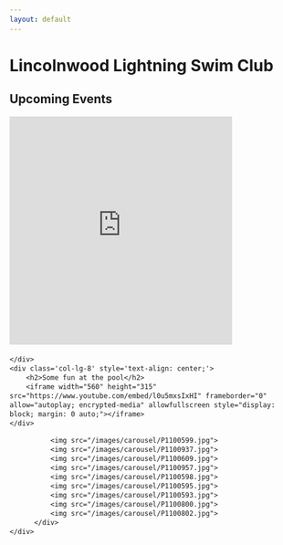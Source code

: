 ```yaml
---
layout: default
---
```


<div class='jumbotron'>
    <h1>Lincolnwood Lightning Swim Club</h1>
</div>

<div class='row'>
    <div class='col-lg-4'>
        <h2>Upcoming Events</h2>
        <iframe src="https://calendar.google.com/calendar/embed?showTitle=0&amp;showNav=0&amp;showDate=0&amp;showPrint=0&amp;showTabs=0&amp;showCalendars=0&amp;showTz=0&amp;mode=AGENDA&amp;height=400&amp;wkst=1&amp;bgcolor=%23FFFFFF&amp;src=r44o6u4ceeoeji3e26n2pdm0do%40group.calendar.google.com&amp;color=%232F6309&amp;ctz=America%2FMexico_City"
                class='google-calendar'
                style="border-width:0"
                width="390"
                height="400"
                frameborder="0"
                scrolling="no"></iframe>

    </div>
    <div class='col-lg-8' style='text-align: center;'>
        <h2>Some fun at the pool</h2>
        <iframe width="560" height="315" src="https://www.youtube.com/embed/l0u5mxsIxHI" frameborder="0" allow="autoplay; encrypted-media" allowfullscreen style="display: block; margin: 0 auto;"></iframe>
    </div>
</div>
<div class='row'>
    <div class='col-lg-12 carousel-wrap'>
          <div class="slick-carousel">

              <img src="/images/carousel/P1100599.jpg">
              <img src="/images/carousel/P1100937.jpg">
              <img src="/images/carousel/P1100609.jpg">
              <img src="/images/carousel/P1100957.jpg">
              <img src="/images/carousel/P1100598.jpg">
              <img src="/images/carousel/P1100595.jpg">
              <img src="/images/carousel/P1100593.jpg">
              <img src="/images/carousel/P1100800.jpg">
              <img src="/images/carousel/P1100802.jpg">
          </div>
    </div>
</div>



<!--
<div class="home">

  <h1 class="page-heading">Posts</h1>

  <ul class="post-list">
    {% for post in site.posts %}
      <li>
        <span class="post-meta">{{ post.date | date: "%b %-d, %Y" }}</span>

        <h2>
          <a class="post-link" href="{{ post.url | prepend: site.baseurl }}">{{ post.title }}</a>
        </h2>
      </li>
    {% endfor %}
  </ul>

</div>
-->
